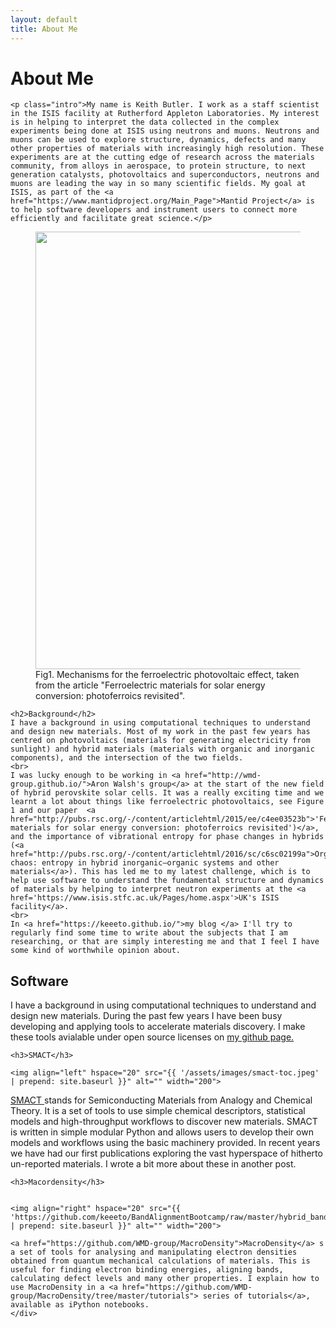 ```yaml
---
layout: default
title: About Me
---
```


<div class="post">
	<h1 class="pageTitle">About Me</h1>

	<p class="intro">My name is Keith Butler. I work as a staff scientist in the ISIS facility at Rutherford Appleton Laboratories. My interest is in helping to interpret the data collected in the complex experiments being done at ISIS using neutrons and muons. Neutrons and muons can be used to explore structure, dynamics, defects and many other properties of materials with increasingly high resolution. These experiments are at the cutting edge of research across the materials community, from alloys in aerospace, to protein structure, to next generation catalysts, photovoltaics and superconductors, neutrons and muons are leading the way in so many scientific fields. My goal at ISIS, as part of the <a href="https://www.mantidproject.org/Main_Page">Mantid Project</a> is to help software developers and instrument users to connect more efficiently and facilitate great science.</p>
	
<figure>
	<img src="{{ '/assets/images/photoferroics-small.png' | prepend: site.baseurl }}" alt="" width="700" > 
	<figcaption>Fig1. Mechanisms for the ferroelectric photovoltaic effect, taken from the article "Ferroelectric materials for solar energy conversion: photoferroics revisited".</figcaption>
</figure>
	
	<h2>Background</h2>
	I have a background in using computational techniques to understand and design new materials. Most of my work in the past few years has centred on photovoltaics (materials for generating electricity from sunlight) and hybrid materials (materials with organic and inorganic components), and the intersection of the two fields. 
	<br>
	I was lucky enough to be working in <a href="http://wmd-group.github.io/">Aron Walsh's group</a> at the start of the new field of hybrid perovskite solar cells. It was a really exciting time and we learnt a lot about things like ferroelectric photovoltaics, see Figure 1 and our paper  <a href="http://pubs.rsc.org/-/content/articlehtml/2015/ee/c4ee03523b">'Ferroelectric materials for solar energy conversion: photoferroics revisited')</a>, and the importance of vibrational entropy for phase changes in hybrids (<a href="http://pubs.rsc.org/-/content/articlehtml/2016/sc/c6sc02199a">Organised chaos: entropy in hybrid inorganic–organic systems and other materials</a>). This has led me to my latest challenge, which is to help use software to understand the fundamental structure and dynamics of materials by helping to interpret neutron experiments at the <a href='https://www.isis.stfc.ac.uk/Pages/home.aspx'>UK's ISIS facility</a>.
	<br>
	In <a href="https://keeeto.github.io/">my blog </a> I'll try to regularly find some time to write about the subjects that I am researching, or that are simply interesting me and that I feel I have some kind of worthwhile opinion about.
	

  <h2>Software</h2>
  
  I have a background in using computational techniques to understand and design new materials. During the past few years I have been busy developing and applying tools to accelerate materials discovery. I make these tools avialable under open source licenses on <a href='https://github.com/keeeto/'>my github page.</a>

	
	<h3>SMACT</h3>
	
	<img align="left" hspace="20" src="{{ '/assets/images/smact-toc.jpeg' | prepend: site.baseurl }}" alt="" width="200"> 
	
<a href="http://smact.readthedocs.io/en/latest/introduction.html"> SMACT </a>stands for Semiconducting Materials from Analogy and Chemical Theory. It is a set of tools to use simple chemical descriptors, statistical models and high-throughput workflows to discover new materials. SMACT is written in simple modular Python and allows users to develop their own models and workflows using the basic machinery provided. In recent years we have had our first publications exploring the vast hyperspace of hitherto un-reported materials. I wrote a bit more about these in another post.
	
	<h3>Macordensity</h3>
	
	
	<img align="right" hspace="20" src="{{ 'https://github.com/keeeto/BandAlignmentBootcamp/raw/master/hybrid_bands.jpeg' | prepend: site.baseurl }}" alt="" width="200"> 
	
	<a href="https://github.com/WMD-group/MacroDensity">MacroDensity</a> s a set of tools for analysing and manipulating electron densities obtained from quantum mechanical calculations of materials. This is useful for finding electron binding energies, aligning bands, calculating defect levels and many other properties. I explain how to use MacroDensity in a <a href="https://github.com/WMD-group/MacroDensity/tree/master/tutorials"> series of tutorials</a>, available as iPython notebooks. 
	</div>
